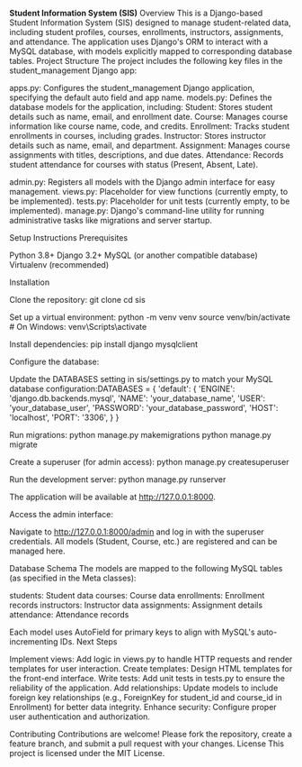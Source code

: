 **Student Information System (SIS)**
Overview
This is a Django-based Student Information System (SIS) designed to manage student-related data, including student profiles, courses, enrollments, instructors, assignments, and attendance. The application uses Django's ORM to interact with a MySQL database, with models explicitly mapped to corresponding database tables.
Project Structure
The project includes the following key files in the student_management Django app:

apps.py: Configures the student_management Django application, specifying the default auto field and app name.
models.py: Defines the database models for the application, including:
Student: Stores student details such as name, email, and enrollment date.
Course: Manages course information like course name, code, and credits.
Enrollment: Tracks student enrollments in courses, including grades.
Instructor: Stores instructor details such as name, email, and department.
Assignment: Manages course assignments with titles, descriptions, and due dates.
Attendance: Records student attendance for courses with status (Present, Absent, Late).


admin.py: Registers all models with the Django admin interface for easy management.
views.py: Placeholder for view functions (currently empty, to be implemented).
tests.py: Placeholder for unit tests (currently empty, to be implemented).
manage.py: Django's command-line utility for running administrative tasks like migrations and server startup.

Setup Instructions
Prerequisites

Python 3.8+
Django 3.2+
MySQL (or another compatible database)
Virtualenv (recommended)

Installation

Clone the repository:
git clone <repository-url>
cd sis


Set up a virtual environment:
python -m venv venv
source venv/bin/activate  # On Windows: venv\Scripts\activate


Install dependencies:
pip install django mysqlclient


Configure the database:

Update the DATABASES setting in sis/settings.py to match your MySQL database configuration:DATABASES = {
    'default': {
        'ENGINE': 'django.db.backends.mysql',
        'NAME': 'your_database_name',
        'USER': 'your_database_user',
        'PASSWORD': 'your_database_password',
        'HOST': 'localhost',
        'PORT': '3306',
    }
}




Run migrations:
python manage.py makemigrations
python manage.py migrate


Create a superuser (for admin access):
python manage.py createsuperuser


Run the development server:
python manage.py runserver

The application will be available at http://127.0.0.1:8000.

Access the admin interface:

Navigate to http://127.0.0.1:8000/admin and log in with the superuser credentials.
All models (Student, Course, etc.) are registered and can be managed here.



Database Schema
The models are mapped to the following MySQL tables (as specified in the Meta classes):

students: Student data
courses: Course data
enrollments: Enrollment records
instructors: Instructor data
assignments: Assignment details
attendance: Attendance records

Each model uses AutoField for primary keys to align with MySQL's auto-incrementing IDs.
Next Steps

Implement views: Add logic in views.py to handle HTTP requests and render templates for user interaction.
Create templates: Design HTML templates for the front-end interface.
Write tests: Add unit tests in tests.py to ensure the reliability of the application.
Add relationships: Update models to include foreign key relationships (e.g., ForeignKey for student_id and course_id in Enrollment) for better data integrity.
Enhance security: Configure proper user authentication and authorization.

Contributing
Contributions are welcome! Please fork the repository, create a feature branch, and submit a pull request with your changes.
License
This project is licensed under the MIT License.
